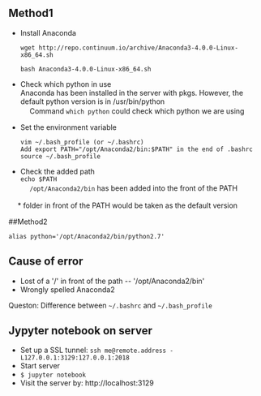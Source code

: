 ## Method1  

- Install Anaconda  
   ```
   wget http://repo.continuum.io/archive/Anaconda3-4.0.0-Linux-x86_64.sh

   bash Anaconda3-4.0.0-Linux-x86_64.sh
   ```

- Check which python in use  
   Anaconda has been installed in the server with pkgs. However, the default python version is in /usr/bin/python  
　 Command `which python` could check which python we are using   

- Set the environment variable  
   ```
   vim ~/.bash_profile (or ~/.bashrc)
   Add export PATH="/opt/Anaconda2/bin:$PATH" in the end of .bashrc
   source ~/.bash_profile
   ```
   
- Check the added path  
  `echo $PATH`  
　 `/opt/Anaconda2/bin` has been added into the front of the PATH  

　 * folder in front of the PATH would be taken as the default version  

##Method2  

  `alias python='/opt/Anaconda2/bin/python2.7'`  

## Cause of error  

- Lost of a '/' in front of the path -- '/opt/Anaconda2/bin'  
- Wrongly spelled Anaconda2  

Queston: Difference between `~/.bashrc` and `~/.bash_profile`  

## Jypyter notebook on server  

- Set up a SSL tunnel: `ssh me@remote.address -L127.0.0.1:3129:127.0.0.1:2018`  
- Start server  
- `$ jupyter notebook`  
- Visit the server by: http://localhost:3129

